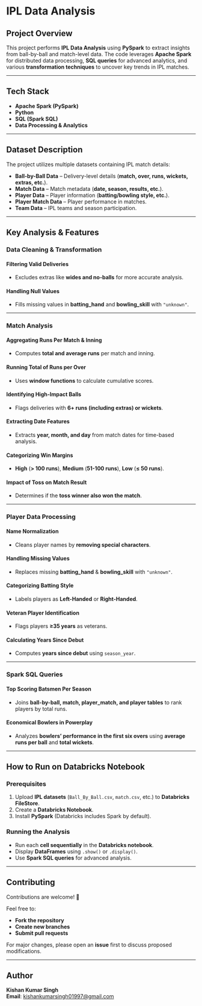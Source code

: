 # **IPL Data Analysis**  

## **Project Overview**  
This project performs **IPL Data Analysis** using **PySpark** to extract insights from ball-by-ball and match-level data. The code leverages **Apache Spark** for distributed data processing, **SQL queries** for advanced analytics, and various **transformation techniques** to uncover key trends in IPL matches.  

---

## **Tech Stack**  
- **Apache Spark (PySpark)**  
- **Python**  
- **SQL (Spark SQL)**  
- **Data Processing & Analytics**  

---

## **Dataset Description**  
The project utilizes multiple datasets containing IPL match details:  
- **Ball-by-Ball Data** – Delivery-level details (**match, over, runs, wickets, extras, etc.**).  
- **Match Data** – Match metadata (**date, season, results, etc.**).  
- **Player Data** – Player information (**batting/bowling style, etc.**).  
- **Player Match Data** – Player performance in matches.  
- **Team Data** – IPL teams and season participation.  

---

## **Key Analysis & Features**  

### **Data Cleaning & Transformation**  
#### **Filtering Valid Deliveries**  
- Excludes extras like **wides and no-balls** for more accurate analysis.  

#### **Handling Null Values**  
- Fills missing values in **batting_hand** and **bowling_skill** with `"unknown"`.  

---

### **Match Analysis**  
#### **Aggregating Runs Per Match & Inning**  
- Computes **total and average runs** per match and inning.  

#### **Running Total of Runs per Over**  
- Uses **window functions** to calculate cumulative scores.  

#### **Identifying High-Impact Balls**  
- Flags deliveries with **6+ runs (including extras) or wickets**.  

#### **Extracting Date Features**  
- Extracts **year, month, and day** from match dates for time-based analysis.  

#### **Categorizing Win Margins**  
- **High** (**> 100 runs**), **Medium** (**51-100 runs**), **Low** (**≤ 50 runs**).  

#### **Impact of Toss on Match Result**  
- Determines if the **toss winner also won the match**.  

---

### **Player Data Processing**  
#### **Name Normalization**  
- Cleans player names by **removing special characters**.  

#### **Handling Missing Values**  
- Replaces missing **batting_hand** & **bowling_skill** with `"unknown"`.  

#### **Categorizing Batting Style**  
- Labels players as **Left-Handed** or **Right-Handed**.  

#### **Veteran Player Identification**  
- Flags players **≥35 years** as veterans.  

#### **Calculating Years Since Debut**  
- Computes **years since debut** using `season_year`.  

---

### **Spark SQL Queries**  
#### **Top Scoring Batsmen Per Season**  
- Joins **ball-by-ball, match, player_match, and player tables** to rank players by total runs.  

#### **Economical Bowlers in Powerplay**  
- Analyzes **bowlers’ performance in the first six overs** using **average runs per ball** and **total wickets**.  

---

## **How to Run on Databricks Notebook**  

### **Prerequisites**  
1. Upload **IPL datasets** (`Ball_By_Ball.csv`, `match.csv`, etc.) to **Databricks FileStore**.  
2. Create a **Databricks Notebook**.  
3. Install **PySpark** (Databricks includes Spark by default).  

### **Running the Analysis**  
- Run each **cell sequentially** in the **Databricks notebook**.  
- Display **DataFrames** using `.show()` or `.display()`.  
- Use **Spark SQL queries** for advanced analysis.  

---

## **Contributing**  
Contributions are welcome! 🎉  

Feel free to:  
- **Fork the repository**  
- **Create new branches**  
- **Submit pull requests**  

For major changes, please open an **issue** first to discuss proposed modifications.  

---

## **Author**  
**Kishan Kumar Singh**  
**Email**: [kishankumarsingh01997@gmail.com](mailto:kishankumarsingh01997@gmail.com)  
